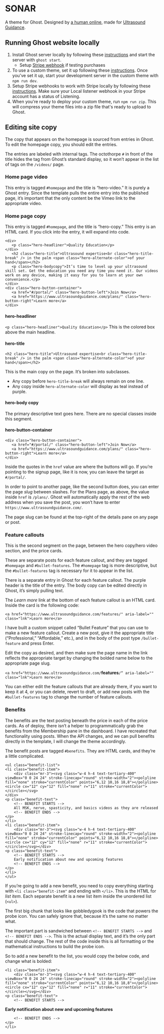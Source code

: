 # SONAR
A theme for Ghost.
Designed by [a human online](https://ahuman.online), made for [Ultrasound Guidance](https://www.ultrasoundguidance.com).

## Running Ghost website locally
1. Install Ghost server locally by following these [instructions](https://ghost.org/tutorials/local-ghost/) and start the server with `ghost start`.
    - Setup [Stripe webhook](https://ghost.org/docs/webhooks/#stripe-webhooks) if testing purchases
2. To use a custom theme, set it up following these [instructions](https://ghost.org/tutorials/download-and-upload-a-theme/). Once you've set it up, start your development server in the custom theme with `npm run dev`.
3. Setup Stripe webhooks to work with Stripe locally by following these [instructions](https://ghost.org/docs/webhooks/#stripe-webhooks). Make sure your Local listener webhook in your Stripe account has a status of Listening.
4. When you're ready to deploy your custom theme, run `npm run zip`. This will compress your theme files into a zip file that's ready to upload to Ghost.

## Editing site copy
The copy that appears on the homepage is sourced from entries in Ghost. To edit the homepage copy, you should edit the entries.

The entries are labeled with internal tags. The octothorpe `#` in front of the title hides the tag from Ghost’s standard display, so it won’t appear in the list of tags on the `/videos/` page.

### Home page video
This entry is tagged `#homepage` and the title is “hero-video.” It is purely a Ghost entry. Since the template pulls the entire entry into the published page, it’s important that the only content be the Vimeo link to the appropriate video.

### Home page copy
This entry is tagged `#homepage`, and the title is “hero-copy.” This entry is an HTML card. If you click into the entry, it will expand into code.

```
<div>
   <p class="hero-headliner">Quality Education</p>
</div>
   <h2 class="hero-title">Ultrasound expertise<br class="hero-title-break" /> in the palm <span class="hero-alternate-color">of your hand</span></h2>
   <p class="hero-bodycopy">It’s time to level up your ultrasound skill set. Get the education you need any time you need it. Our videos work on any device, making it easy for you to learn at your own convenience.</p>
</div>
<div class="hero-button-container">
   <a href="#/portal/" class="hero-button-left">Join Now</a>
   <a href="https://www.ultrasoundguidance.com/plans/" class="hero-button-right">Learn more</a>
</div>
```

#### hero-headliner
`<p class="hero-headliner">Quality Education</p>`
This is the colored box above the main headline.
#### hero-title
```
<h2 class="hero-title">Ultrasound expertise<br class="hero-title-break" /> in the palm <span class="hero-alternate-color">of your hand</span></h2>
```
This is the main copy on the page. It’s broken into subclasses. 
- Any copy before `hero-title-break` will always remain on one line.
- Any copy inside `hero-alternate-color` will display as teal instead of purple.
#### hero-body copy
The primary descriptive text goes here. There are no special classes inside this segment.
#### hero-button-container
```
<div class="hero-button-container">
   <a href="#/portal/" class="hero-button-left">Join Now</a>
   <a href="https://www.ultrasoundguidance.com/plans/" class="hero-button-right">Learn more</a>
</div>
```
Inside the quotes in the `href` value are where the buttons will go. If you’re pointing to the signup page, like it is now, you can leave the target as `#/portal/`.

In order to point to another page, like the second button does, you can enter the page *slug* between slashes. For the Plans page, as above, the value inside `href` is `/plans/`. Ghost will automatically apply the rest of the web address when you save the post, you won’t have to enter `https://www.ultrasoundguidance.com/`.

The page slug can be found at the top-right of the details pane on any page or post.

### Feature callouts
This is the second segment on the page, between the hero copy/hero video section, and the price cards.

These are separate posts for each feature callout, and they are tagged `#homepage` and `#bullet-features`. The `#homepage` tag is more descriptive, but the `#bullet-features` tag is necessary for it to appear in the list.

There is a separate entry in Ghost for each feature callout. The purple header is the title of the entry. The body copy can be edited directly in Ghost, it’s simply pulling text.

The *Learn more* link at the bottom of each feature callout is an HTML card. Inside the card is the following code:
```
<a href="https://www.ultrasoundguidance.com/features/" aria-label="" class="lnk">Learn more</a>
```

I have built a custom snippet called “Bullet Feature” that you can use to make a new feature callout. Create a new post, give it the appropriate title (“Professional,” “Affordable,” etc.), and in the body of the post type `/bullet-feature` and press Enter.

Edit the copy as desired, and then make sure the page name in the link reflects the appropriate target by changing the bolded name below to the appropriate page slug.

`<a href="https://www.ultrasoundguidance.com/`**features**`/“ aria-label="" class="lnk">Learn more</a>`

You can either edit the feature callouts that are already there, if you want to keep it at 4, or you can delete, revert to draft, or add new posts with the `#bullet-features` tag to change the number of feature callouts.

### Benefits
The benefits are the text posting beneath the price in each of the price cards. As of deploy, there isn’t a helper to programmatically grab the benefits from the Membership pane in the dashboard. I have recreated that functionality using posts. When the API changes, and we can pull benefits directly in the template, I will change the theme accordingly.

The benefit posts are tagged `#benefits`. They are HTML cards, and they’re a little complicated.

```
<ul class="benefit-list">
<li class="benefit-item">
    <div class="mr-3"><svg class="w-4 h-4 text-tertiary-400" viewBox="0 0 24 24" stroke-linecap="round" stroke-width="2"><polyline fill="none" stroke="currentColor" points="6,12 10,16 18,8"></polyline><circle cx="12" cy="12" fill="none" r="11" stroke="currentColor"></circle></svg>
</div>
<p class="benefit-text">
    <!-- BENEFIT STARTS -->    
    All MSK, nerve, spasticity, and basics videos as they are released
    <!-- BENEFIT ENDS -->
</p>
</li>
<li class="benefit-item">
    <div class="mr-3"><svg class="w-4 h-4 text-tertiary-400" viewBox="0 0 24 24" stroke-linecap="round" stroke-width="2"><polyline fill="none" stroke="currentColor" points="6,12 10,16 18,8"></polyline><circle cx="12" cy="12" fill="none" r="11" stroke="currentColor"></circle></svg></div>
<p class="benefit-text">
    <!-- BENEFIT STARTS -->
    Early notification about new and upcoming features
    <!-- BENEFIT ENDS -->
</p>
</li>
</ul>
```

If you’re going to add a new benefit, you need to copy everything starting with `<li class="benefit-item"` and ending with `</li>`. This is the HTML for *list item*. Each separate benefit is a new list item inside the unordered list (`<ul>`).

The first big chunk that looks like gobbledygook is the code that powers the probe icon. You can safely ignore that, because it’s the same no matter what.

The important part is sandwiched between `<!-- BENEFIT STARTS -->` and `<!-- BENEFIT ENDS -->`. This is the actual display text, and it’s the only part that should change. The rest of the code inside this is all formatting or the mathematical instructions to build the probe icon.

So to add a new benefit to the list, you would copy the below code, and change what is bolded:
```
<li class="benefit-item">
    <div class="mr-3"><svg class="w-4 h-4 text-tertiary-400" viewBox="0 0 24 24" stroke-linecap="round" stroke-width="2"><polyline fill="none" stroke="currentColor" points="6,12 10,16 18,8"></polyline><circle cx="12" cy="12" fill="none" r="11" stroke="currentColor"></circle></svg></div>
<p class="benefit-text">
    <!-- BENEFIT STARTS -->
```
**Early notification about new and upcoming features**
```
    <!-- BENEFIT ENDS -->
</p>
</li>
```
